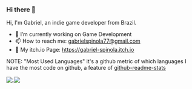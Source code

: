 ### Hi there 👋

Hi, I'm Gabriel, an indie game developer from Brazil.

- 🔭 I’m currently working on Game Development
- 📫 How to reach me: gabrielspinola77@gmail.com
- 👾 My itch.io Page: https://gabriel-spinola.itch.io

NOTE: "Most Used Languages" it's a github metric of which languages I have the most code on github, a feature of [github-readme-stats](https://github.com/anuraghazra/github-readme-stats)

<a href="https://github.com/anuraghazra/github-readme-stats">
  <img align="center" src="https://github-readme-stats.vercel.app/api?username=Gabriel-Spinola&show_icons=true&count_private=true&theme=tokyonight&include_all_commits=true" />
</a>
<a href="https://github.com/anuraghazra/convoychat">
  <img align="center" src="https://github-readme-stats.vercel.app/api/top-langs/?username=Gabriel-Spinola&layout=compact&theme=tokyonight&hide=css,ShaderLab,HLSL,yacc,hack&count_private=true&exclude_repo=PHP-and-SQL-Study,CS-and-Unity-Practice-Projects,SpaceHell-MiniJaaj,Website-With-Bootstrap,A-Game-Created-In-6-hours,Witchs-Ambition" />
</a>

